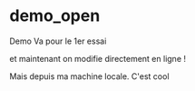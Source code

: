 # demo_open
Demo
Va pour le 1er essai

et maintenant on modifie directement en ligne !

Mais depuis  ma machine locale. C'est cool
